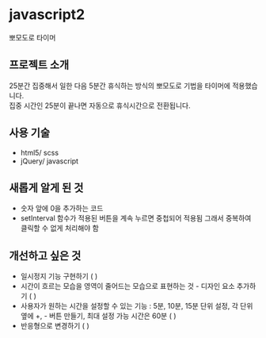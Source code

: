 # javascript2
뽀모도로 타이머

## 프로젝트 소개
25분간 집중해서 일한 다음 5분간 휴식하는 방식의 뽀모도로 기법을 타이머에 적용했습니다. <br>
집중 시간인 25분이 끝나면 자동으로 휴식시간으로 전환됩니다.

## 사용 기술
- html5/ scss
- jQuery/ javascript

## 새롭게 알게 된 것
- 숫자 앞에 0을 추가하는 코드
- setInterval 함수가 적용된 버튼을 계속 누르면 중첩되어 적용됨 그래서 중복하여 클릭할 수 없게 처리해야 함

## 개선하고 싶은 것
- 일시정지 기능 구현하기 ( )
- 시간이 흐르는 모습을 영역이 줄어드는 모습으로 표현하는 것 - 디자인 요소 추가하기 ( )
- 사용자가 원하는 시간을 설정할 수 있는 기능
  : 5분, 10분, 15분 단위 설정, 각 단위 옆에 +, - 버튼 만들기,  최대 설정 가능 시간은 60분 ( )
- 반응형으로 변경하기 ( )
